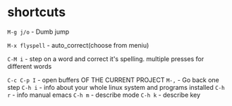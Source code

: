 # shortcuts
`M-g j/o` - Dumb jump

`M-x flyspell` - auto_correct(choose from meniu)

`C-M i` - step on a word and correct it's spelling. multiple presses for different words

`C-c C-p I` - open buffers OF THE CURRENT PROJECT
`M-,` - Go back one step
`C-h i` - info about your whole linux system and programs installed
`C-h r` - info manual emacs
`C-h m` - describe mode
`C-h k` - describe key
